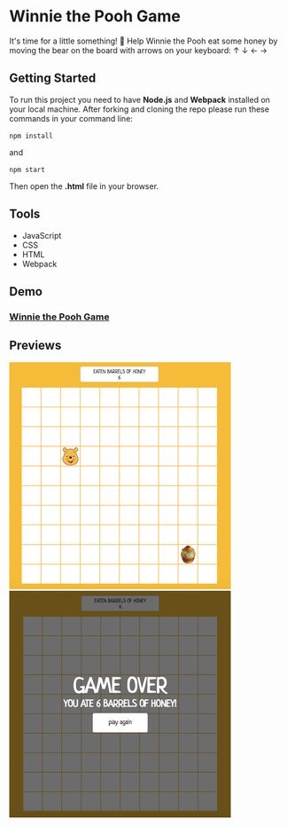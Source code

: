 # Winnie the Pooh Game

It's time for a little something! 🍯 Help Winnie the Pooh eat some honey by moving the bear on the board with arrows on your keyboard: ↑ ↓ ← →



## Getting Started

To run this project you need to have **Node.js** and **Webpack** installed on your local machine. After forking and cloning the repo please run these commands in your command line:

```
npm install
```

and

```
npm start
```

Then open the **.html** file in your browser.



## Tools

- JavaScript
- CSS
- HTML
- Webpack



## Demo

### [Winnie the Pooh Game](https://karin-on.github.io/winnie-game/)



## Previews

 ![winnie-game_prev1](./images/winnie-game_prev1.png)   ![winnie-game_prev2](./images/winnie-game_prev2.png)

